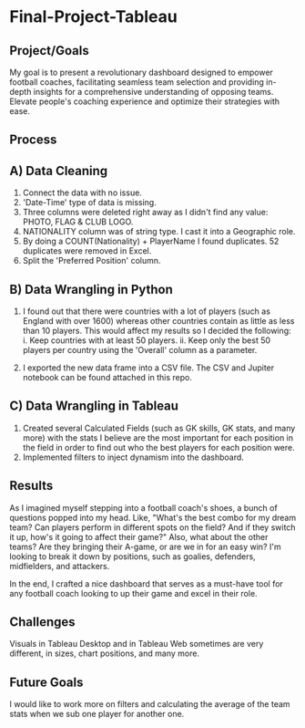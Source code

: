 # Final-Project-Tableau

## Project/Goals
My goal is to present a revolutionary dashboard designed to empower football coaches, facilitating seamless team selection and providing in-depth insights for a comprehensive understanding of opposing teams. Elevate people's coaching experience and optimize their strategies with ease.

## Process

## A) Data Cleaning
1. Connect the data with no issue.
2. 'Date-Time' type of data is missing.
3. Three columns were deleted right away as I didn't find any value: PHOTO, FLAG & CLUB LOGO.
4. NATIONALITY column was of string type. I cast it into a Geographic role.
5. By doing a COUNT(Nationality) + PlayerName I found duplicates. 52 duplicates were removed in Excel.
6. Split the 'Preferred Position' column.


## B) Data Wrangling in Python
1. I found out that there were countries with a lot of players (such as England with over 1600) whereas other countries contain as little as less than 10 players. This would affect my results so I decided the following:
  i. Keep countries with at least 50 players.
  ii. Keep only the best 50 players per country using the 'Overall' column as a parameter.

 2. I exported the new data frame into a CSV file. The CSV and Jupiter notebook can be found attached in this repo.

## C) Data Wrangling in Tableau
1. Created several Calculated Fields (such as GK skills, GK stats, and many more) with the stats I believe are the most important for each position in the field in order to find out who the best players for each position were.
2. Implemented filters to inject dynamism into the dashboard.

## Results

As I imagined myself stepping into a football coach's shoes, a bunch of questions popped into my head. Like, "What's the best combo for my dream team? Can players perform in different spots on the field? And if they switch it up, how's it going to affect their game?" Also, what about the other teams? Are they bringing their A-game, or are we in for an easy win? I'm looking to break it down by positions, such as goalies, defenders, midfielders, and attackers.

In the end, I crafted a nice dashboard that serves as a must-have tool for any football coach looking to up their game and excel in their role.


## Challenges 
Visuals in Tableau Desktop and in Tableau Web sometimes are very different, in sizes, chart positions, and many more.

## Future Goals
I would like to work more on filters and calculating the average of the team stats when we sub one player for another one.
